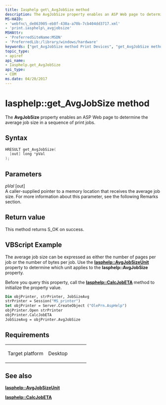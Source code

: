 ```yaml
---
title: Iasphelp get\_AvgJobSize method
description: The AvgJobSize property enables an ASP Web page to determine the average job size in a sequence of print jobs.
MS-HAID:
- 'webfnc\_de863905-eb8f-430a-a70b-7cb404dd3717.xml'
- 'print.iasphelp\_avgjobsize'
MSHAttr:
- 'PreferredSiteName:MSDN'
- 'PreferredLib:/library/windows/hardware'
keywords: ["get_AvgJobSize method Print Devices", "get_AvgJobSize method Print Devices , Iasphelp interface", "Iasphelp interface Print Devices , get_AvgJobSize method"]
topic_type:
- apiref
api_name:
- Iasphelp.get_AvgJobSize
api_type:
- COM
ms.date: 04/20/2017
---
```


# Iasphelp::get\_AvgJobSize method


The **AvgJobSize** property enables an ASP Web page to determine the average job size in a sequence of print jobs.

## Syntax

```cpp
HRESULT get_AvgJobSize(
  [out] long *pVal
);
```

## Parameters

*pVal* \[out\]  
A caller-supplied pointer to a memory location that receives the average job size. For more information about this parameter, see the following Remarks section.

## Return value

This method returns S\_OK on success.

## VBScript Example

The average job size can be expressed as either the number of pages per job or the number of bytes per job. Use the [**Iasphelp::AvgJobSizeUnit**](iasphelp-avgjobsizeunit.md) property to determine which unit applies to the **Iasphelp::AvgJobSize** property.

Before you query this property, call the [**Iasphelp::CalcJobETA**](iasphelp-calcjobeta.md) method to initialize the property value.

```vb
Dim objPrinter, strPrinter, JobSizeAvg
strPrinter = Session("MS_printer")
Set objPrinter = Server.CreateObject ("OlePrn.AspHelp")
objPrinter.Open strPrinter
objPrinter.CalcJobETA
JobSizeAvg = objPrinter.AvgJobSize
```

## Requirements

<table>
<colgroup>
<col width="50%" />
<col width="50%" />
</colgroup>
<tbody>
<tr class="odd">
<td><p>Target platform</p></td>
<td>Desktop</td>
</tr>
</tbody>
</table>

## See also

[**Iasphelp::AvgJobSizeUnit**](iasphelp-avgjobsizeunit.md)

[**Iasphelp::CalcJobETA**](iasphelp-calcjobeta.md)

